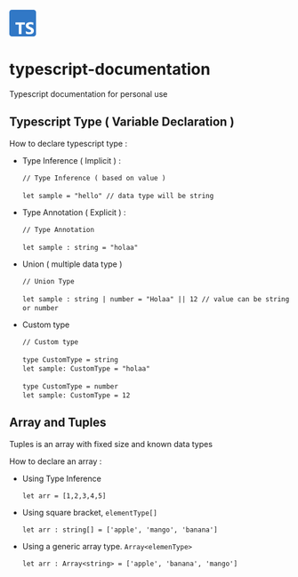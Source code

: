 ![My Image](logo.png)

# typescript-documentation
Typescript documentation for personal use

## Typescript Type ( Variable Declaration )
How to declare typescript type : 

  - Type Inference ( Implicit ) :
  
    ```
    // Type Inference ( based on value )
    
    let sample = "hello" // data type will be string
    ```
    
  - Type Annotation ( Explicit ) :
  
    ```
    // Type Annotation
    
    let sample : string = "holaa"
    ```
  
  - Union ( multiple data type )
  
    ```
    // Union Type
    
    let sample : string | number = "Holaa" || 12 // value can be string or number
    ```
  
  - Custom type
  
    ```
    // Custom type
    
    type CustomType = string
    let sample: CustomType = "holaa"
    
    type CustomType = number
    let sample: CustomType = 12
    ```
    
    
## Array and Tuples
Tuples is an array with fixed size and known data types

How to declare an array : 

  - Using Type Inference
    
    ```
    let arr = [1,2,3,4,5]
    ```
    
  - Using square bracket, `elementType[]`
    
    ```
    let arr : string[] = ['apple', 'mango', 'banana']
    ```
    
  - Using a generic array type. `Array<elemenType>`
  
    ```
    let arr : Array<string> = ['apple', 'banana', 'mango']
    ```
    
    


